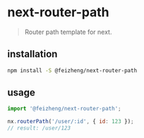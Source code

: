 # next-router-path
> Router path template for next.

## installation
```bash
npm install -S @feizheng/next-router-path
```

## usage
```js
import '@feizheng/next-router-path';

nx.routerPath('/user/:id', { id: 123 });
// result: /user/123
```
